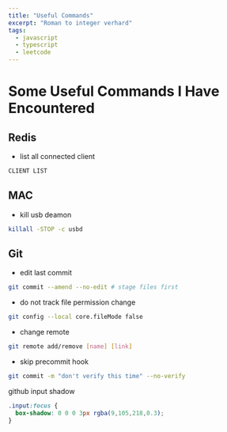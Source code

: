 ```yaml
---
title: "Useful Commands"
excerpt: "Roman to integer verhard"
tags:
  - javascript
  - typescript
  - leetcode
---
```


# Some Useful Commands I Have Encountered


## Redis

- list all connected client

```sh
CLIENT LIST
```

## MAC

- kill usb deamon

```sh
killall -STOP -c usbd
```

## Git

- edit last commit 

```sh
git commit --amend --no-edit # stage files first
```

- do not track file permission change

```sh
git config --local core.fileMode false
```

- change remote

```sh
git remote add/remove [name] [link]
```

- skip precommit hook 

```sh
git commit -m "don't verify this time" --no-verify
```

github input shadow
```css
.input:focus {
  box-shadow: 0 0 0 3px rgba(9,105,218,0.3);
}
```